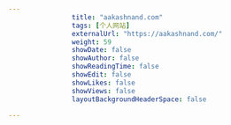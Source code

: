 ---
                title: "aakashnand.com"
                tags: [个人网站]
                externalUrl: "https://aakashnand.com/"
                weight: 59
                showDate: false
                showAuthor: false
                showReadingTime: false
                showEdit: false
                showLikes: false
                showViews: false
                layoutBackgroundHeaderSpace: false
                ---

